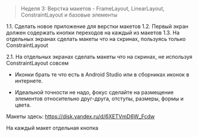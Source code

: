> Неделя 3: Верстка макетов - FrameLayout, LinearLayout, ConstraintLayout и базовые элементы

1.1. Сделать новое приложение для верстки макетов
1.2. Первый экран должен содержать кнопки переходов на каждый из макетов
1.3. На отдельных экранах сделать макеты что на скринах, пользуясь только ConstraintLayout 

2.1. На отдельных экранах сделать макеты что на скринах, не используя ConstraintLayout совсем 

- Иконки брать те что есть в Android Studio или в сборниках иконок в интернете. 

- Идеальной точности не надо, фокус сделайте на размещение элементов относительно друг-друга, отступы, размеры, формы и цвета.

Макеты здесь: https://disk.yandex.ru/d/6XETVmD6W_Fcdw

На каждый макет отдельная кнопка
